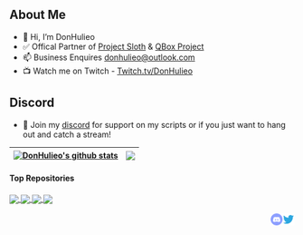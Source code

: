 ## About Me
- 👋 Hi, I’m DonHulieo
- ✅ Offical Partner of [Project Sloth](https://github.com/Project-Sloth) & [QBox Project](https://www.qbox.re)
- 📫 Business Enquires donhulieo@outlook.com
- 📺 Watch me on Twitch - [Twitch.tv/DonHulieo](https://www.twitch.tv/donhulieo)

## Discord

- 💬 Join my [discord](https://discord.gg/tVA58nbBuk) for support on my scripts or if you just want to hang out and catch a stream!

<a href="https://github.com/DonHulieo"><img align="center" src="https://github-readme-stats.vercel.app/api?username=donhulieo&show_icons=true&include_all_commits=true&theme=great-gatsby&hide_border=true" alt="DonHulieo's github stats" /></a> | <a href="https://github.com/DonHulieo"><img align="center" src="https://github-readme-stats.vercel.app/api/top-langs/?username=donhulieo&layout=compact&theme=great-gatsby&hide_border=true" /></a> |
| ------------- | ------------- |

#### Top Repositories


<a href="https://github.com/DonHulieo/don-forklift">
  <img align="center" src="https://github-readme-stats.vercel.app/api/pin/?username=donhulieo&repo=don-forklift&theme=great-gatsby" />
</a>
<a href="https://github.com/DonHulieo/don-jewelery">
  <img align="center" src="https://github-readme-stats.vercel.app/api/pin/?username=donhulieo&repo=don-jewelery&theme=great-gatsby" />
</a> 
<a href="https://github.com/DonHulieo/qb-weapons">
  <img align="center" src="https://github-readme-stats.vercel.app/api/pin/?username=donhulieo&repo=qb-weapons&theme=great-gatsby" />
</a>
<a href="https://github.com/DonHulieo/duff">
  <img align="center" src="https://github-readme-stats.vercel.app/api/pin/?username=donhulieo&repo=duff&theme=great-gatsby" />
</a>

<br />
<br />

<a href="https://twitter.com/DHulieo">
  <img align="right" alt="DonHulieo | Twitter" width="21px" src="https://raw.githubusercontent.com/DonHulieo/DonHulieo/master/assets/twitter.svg" />
</a>
<a href="https://discord.gg/tVA58nbBuk">
  <img align="right" alt="Don's Saloon | Discord" width="21px" src="https://raw.githubusercontent.com/DonHulieo/DonHulieo/master/assets/discord-round.svg" />
</a>
